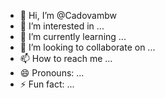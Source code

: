 - 👋 Hi, I’m @Cadovambw
- 👀 I’m interested in ...
- 🌱 I’m currently learning ...
- 💞️ I’m looking to collaborate on ...
- 📫 How to reach me ...
- 😄 Pronouns: ...
- ⚡ Fun fact: ...

<!---
Cadovambw/Cadovambw is a ✨ special ✨ repository because its `README.md` (this file) appears on your GitHub profile.
You can click the Preview link to take a look at your changes.
--->
